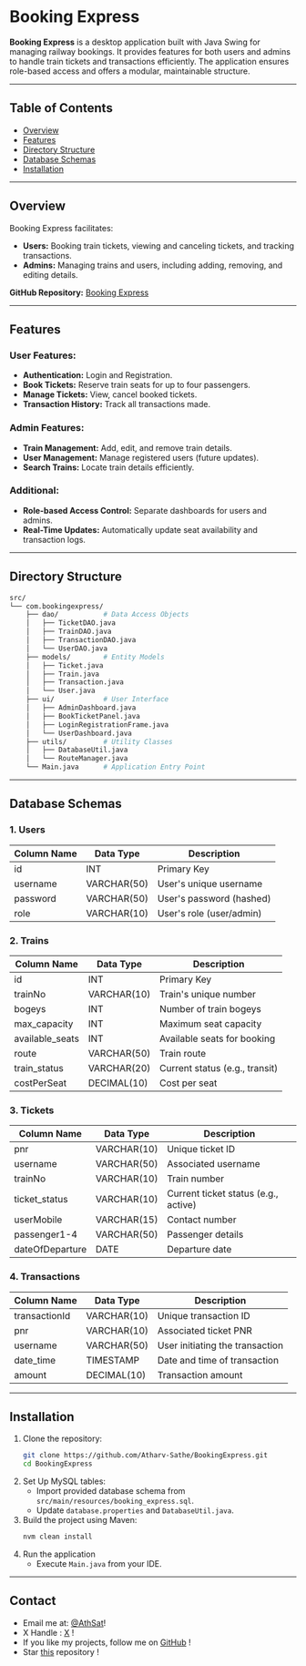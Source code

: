# Booking Express

**Booking Express** is a desktop application built with Java Swing for managing railway bookings. It provides features for both users and admins to handle train tickets and transactions efficiently. The application ensures role-based access and offers a modular, maintainable structure.

---

## Table of Contents

- [Overview](#overview)
- [Features](#features)
- [Directory Structure](#directory-structure)
- [Database Schemas](#database-schemas)
- [Installation](#installation)

---

## Overview

Booking Express facilitates:
- **Users:** Booking train tickets, viewing and canceling tickets, and tracking transactions.
- **Admins:** Managing trains and users, including adding, removing, and editing details.

**GitHub Repository:** [Booking Express](https://github.com/Atharv-Sathe/BookingExpress)

---

## Features

### User Features:
- **Authentication:** Login and Registration.
- **Book Tickets:** Reserve train seats for up to four passengers.
- **Manage Tickets:** View, cancel booked tickets.
- **Transaction History:** Track all transactions made.

### Admin Features:
- **Train Management:** Add, edit, and remove train details.
- **User Management:** Manage registered users (future updates).
- **Search Trains:** Locate train details efficiently.

### Additional:
- **Role-based Access Control:** Separate dashboards for users and admins.
- **Real-Time Updates:** Automatically update seat availability and transaction logs.

---

## Directory Structure

```bash
src/
└── com.bookingexpress/
    ├── dao/           # Data Access Objects
    │   ├── TicketDAO.java
    │   ├── TrainDAO.java
    │   ├── TransactionDAO.java
    │   └── UserDAO.java
    ├── models/        # Entity Models
    │   ├── Ticket.java
    │   ├── Train.java
    │   ├── Transaction.java
    │   └── User.java
    ├── ui/            # User Interface
    │   ├── AdminDashboard.java
    │   ├── BookTicketPanel.java
    │   ├── LoginRegistrationFrame.java
    │   └── UserDashboard.java
    ├── utils/         # Utility Classes
    │   ├── DatabaseUtil.java
    │   └── RouteManager.java
    └── Main.java      # Application Entry Point

```
---

## Database Schemas

### 1. Users
| Column Name | Data Type   | Description              |
|-------------|-------------|--------------------------|
| id          | INT         | Primary Key              |
| username    | VARCHAR(50) | User's unique username   |
| password    | VARCHAR(50) | User's password (hashed) |
| role        | VARCHAR(10) | User's role (user/admin) |

### 2. Trains
| Column Name     | Data Type   | Description                    |
|------------------|-------------|--------------------------------|
| id              | INT         | Primary Key                   |
| trainNo         | VARCHAR(10) | Train's unique number          |
| bogeys          | INT         | Number of train bogeys         |
| max_capacity    | INT         | Maximum seat capacity          |
| available_seats | INT         | Available seats for booking    |
| route           | VARCHAR(50) | Train route                    |
| train_status    | VARCHAR(20) | Current status (e.g., transit) |
| costPerSeat     | DECIMAL(10) | Cost per seat                  |

### 3. Tickets
| Column Name     | Data Type   | Description                       |
|------------------|-------------|-----------------------------------|
| pnr             | VARCHAR(10) | Unique ticket ID                 |
| username        | VARCHAR(50) | Associated username              |
| trainNo         | VARCHAR(10) | Train number                     |
| ticket_status   | VARCHAR(10) | Current ticket status (e.g., active) |
| userMobile      | VARCHAR(15) | Contact number                   |
| passenger1-4    | VARCHAR(50) | Passenger details                |
| dateOfDeparture | DATE        | Departure date                   |

### 4. Transactions
| Column Name     | Data Type   | Description                      |
|------------------|-------------|----------------------------------|
| transactionId   | VARCHAR(10) | Unique transaction ID           |
| pnr             | VARCHAR(10) | Associated ticket PNR           |
| username        | VARCHAR(50) | User initiating the transaction |
| date_time       | TIMESTAMP   | Date and time of transaction    |
| amount          | DECIMAL(10) | Transaction amount              |

---
## Installation

1. Clone the repository:
   ```bash
   git clone https://github.com/Atharv-Sathe/BookingExpress.git
   cd BookingExpress
   ```
2. Set Up MySQL tables:
   - Import provided database schema from `src/main/resources/booking_express.sql`.
   - Update `database.properties` and `DatabaseUtil.java`.
3. Build the project using Maven:
   ```bash
   nvm clean install
   ```
4. Run the application
   - Execute `Main.java` from your IDE.
---
## Contact

- Email me at: [@AthSat](mailto:atharvsathe28704@gmail.com)!
- X Handle : [X](https://X.com/@AthSat7) !
- If you like my projects, follow me on [GitHub](https://github.com/Atharv-Sathe) !
- Star [this](https://github.com/Atharv-Sathe/BookingExpress.git) repository !
